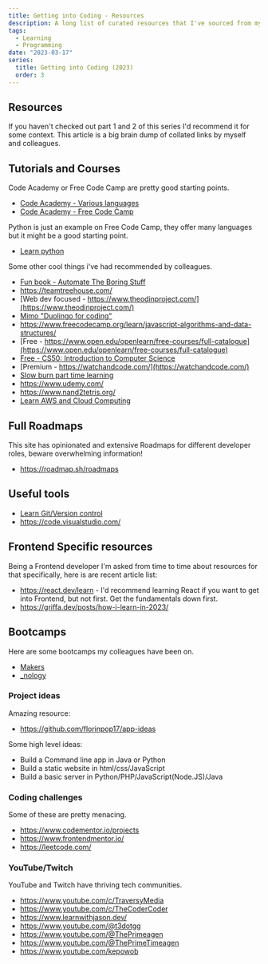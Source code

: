 ```yaml
---
title: Getting into Coding - Resources
description: A long list of curated resources that I've sourced from my experiences and from my colleagues.
tags:
  - Learning
  - Programming
date: "2023-03-17"
series:
  title: Getting into Coding (2023)
  order: 3
---
```


## Resources

If you haven't checked out part 1 and 2 of this series I'd recommend it for some context. This article is a big brain dump of collated links by myself and colleagues.

## Tutorials and Courses

Code Academy or Free Code Camp are pretty good starting points.

- [Code Academy - Various languages](https://www.codecademy.com/)
- [Code Academy - Free Code Camp](https://www.freecodecamp.org/)

Python is just an example on Free Code Camp, they offer many languages but it might be a good starting point.

- [Learn python](https://www.freecodecamp.org/news/tag/python/)

Some other cool things i've had recommended by colleagues.

- [Fun book - Automate The Boring Stuff ](https://automatetheboringstuff.com/)
- https://teamtreehouse.com/
- [Web dev focused - https://www.theodinproject.com/](https://www.theodinproject.com/)
- [Mimo "Duolingo for coding"](https://mimo.org/)
- https://www.freecodecamp.org/learn/javascript-algorithms-and-data-structures/
- [Free - https://www.open.edu/openlearn/free-courses/full-catalogue](https://www.open.edu/openlearn/free-courses/full-catalogue)
- [Free - CS50: Introduction to Computer Science](https://pll.harvard.edu/course/cs50-introduction-computer-science?delta=0)
- [Premium - https://watchandcode.com/](https://watchandcode.com/)
- [Slow burn part time learning](https://launchschool.com/)
- https://www.udemy.com/
- https://www.nand2tetris.org/
- [Learn AWS and Cloud Computing](https://aws.amazon.com/training/restart/)

## Full Roadmaps

This site has opinionated and extensive Roadmaps for different developer roles, beware overwhelming information!

- https://roadmap.sh/roadmaps

## Useful tools

- [Learn Git/Version control](https://git-scm.com/book/en/v2)
- https://code.visualstudio.com/

## Frontend Specific resources

Being a Frontend developer I'm asked from time to time about resources for that specifically,
here is are recent article list:

- https://react.dev/learn - I'd recommend learning React if you want to get into Frontend, but not first. Get the fundamentals down first.
- https://griffa.dev/posts/how-i-learn-in-2023/

## Bootcamps

Here are some bootcamps my colleagues have been on.

- [Makers](https://makers.tech/)
- [\_nology](https://nology.io/)

### Project ideas

Amazing resource:

- https://github.com/florinpop17/app-ideas

Some high level ideas:

- Build a Command line app in Java or Python
- Build a static website in html/css/JavaScript
- Build a basic server in Python/PHP/JavaScript(Node.JS)/Java

### Coding challenges

Some of these are pretty menacing.

- https://www.codementor.io/projects
- https://www.frontendmentor.io/
- https://leetcode.com/

### YouTube/Twitch

YouTube and Twitch have thriving tech communities.

- https://www.youtube.com/c/TraversyMedia
- https://www.youtube.com/c/TheCoderCoder
- https://www.learnwithjason.dev/
- https://www.youtube.com/@t3dotgg
- https://www.youtube.com/@ThePrimeagen
- https://www.youtube.com/@ThePrimeTimeagen
- https://www.youtube.com/kepowob
